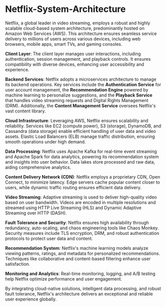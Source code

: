 # Netflix-System-Architecture
Netflix, a global leader in video streaming, employs a robust and highly scalable cloud-based system architecture, predominantly hosted on Amazon Web Services (AWS). This architecture ensures seamless service delivery to millions of users across various devices, including web browsers, mobile apps, smart TVs, and gaming consoles.

**Client Layer**: The client layer manages user interactions, including authentication, session management, and playback controls. It ensures compatibility with diverse devices, enhancing user accessibility and experience.

**Backend Services**: Netflix adopts a microservices architecture to manage its backend operations. Key services include the **Authentication Service** for user account management, the **Recommendation Engine** powered by machine learning to personalize suggestions, and the **Playback Service** that handles video streaming requests and Digital Rights Management (DRM). Additionally, the **Content Management Service** oversees Netflix's vast content library.

**Cloud Infrastructure**: Leveraging AWS, Netflix ensures scalability and reliability. Services like EC2 (compute power), S3 (storage), DynamoDB, and Cassandra (data storage) enable efficient handling of user data and video assets. Elastic Load Balancers (ELB) manage traffic distribution, ensuring smooth operations under high demand.

**Data Processing**: Netflix uses Apache Kafka for real-time event streaming and Apache Spark for data analytics, powering its recommendation system and insights into user behavior. Data lakes store processed and raw data, aiding comprehensive analytics.

**Content Delivery Network (CDN)**: Netflix employs a proprietary CDN, Open Connect, to minimize latency. Edge servers cache popular content closer to users, while dynamic traffic routing ensures efficient data delivery.

**Video Streaming**: Adaptive streaming is used to deliver high-quality video based on user bandwidth. Videos are encoded in multiple resolutions and streamed using HTTP Live Streaming (HLS) and Dynamic Adaptive Streaming over HTTP (DASH).

**Fault Tolerance and Security**: Netflix ensures high availability through redundancy, auto-scaling, and chaos engineering tools like Chaos Monkey. Security measures include TLS encryption, DRM, and robust authentication protocols to protect user data and content.

**Recommendation System**: Netflix's machine learning models analyze viewing patterns, ratings, and metadata for personalized recommendations. Techniques like collaborative and content-based filtering enhance user satisfaction.

**Monitoring and Analytics**: Real-time monitoring, logging, and A/B testing help Netflix optimize performance and user engagement.

By integrating cloud-native solutions, intelligent data processing, and robust fault tolerance, Netflix's architecture delivers an exceptional and reliable user experience globally.
